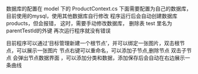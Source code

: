 数据库的配置在 model 下的 ProductContext.cs 下面需要配置为自己的数据库，目前使用的mysql，使用其他数据库自行修改
程序运行后会自动创建数据库 products，但会报错， 这时，需要手动修改数据库， 删除表 test 里名为parentTestId的外键
再次运行程序就没有错误

目前程序可以通过‘目标管理新建一个根节点’，并可以绑定一张图片，双击根节点，可以展示一张图片
节点右键可以重命名，可以添加子节点,删除节点
双击子节点 会弹出节点数据界面 ，可以添加分类和数据，添加保存后会自动在右边展示一条曲线

